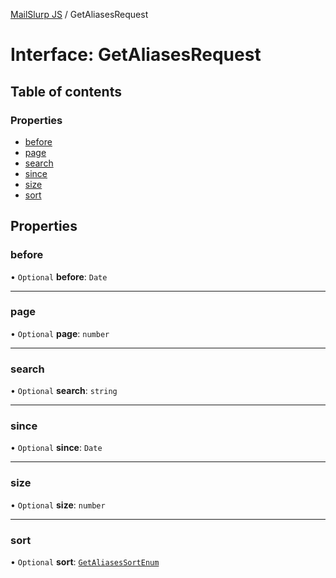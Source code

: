 [MailSlurp JS](../README.md) / GetAliasesRequest

# Interface: GetAliasesRequest

## Table of contents

### Properties

- [before](GetAliasesRequest.md#before)
- [page](GetAliasesRequest.md#page)
- [search](GetAliasesRequest.md#search)
- [since](GetAliasesRequest.md#since)
- [size](GetAliasesRequest.md#size)
- [sort](GetAliasesRequest.md#sort)

## Properties

### before

• `Optional` **before**: `Date`

___

### page

• `Optional` **page**: `number`

___

### search

• `Optional` **search**: `string`

___

### since

• `Optional` **since**: `Date`

___

### size

• `Optional` **size**: `number`

___

### sort

• `Optional` **sort**: [`GetAliasesSortEnum`](../enums/GetAliasesSortEnum.md)
